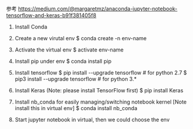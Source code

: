 参考
https://medium.com/@margaretmz/anaconda-jupyter-notebook-tensorflow-and-keras-b91f381405f8

1. Install Conda

2. Create a new virutal env
$  conda create -n env-name

3. Activate the virtual env
$  activate env-name

4. Install pip under env
$  conda install pip

5. Install tensorflow
$ pip install --upgrade tensorflow # for python 2.7
$ pip3 install --upgrade tensorflow # for python 3.*

6. Install Keras (Note: please install TensorFlow first)
$ pip install Keras

7. Install nb_conda for easily managing/switching notebook kernel [Note install this in virtual env]
$ conda install nb_conda

8. Start jupyter notebook in virtual, then we could choose the env
